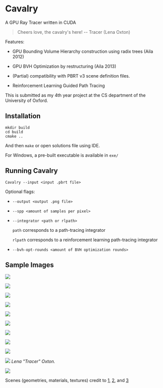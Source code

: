 # Cavalry
A GPU Ray Tracer written in CUDA


> Cheers love, the cavalry's here!  -- Tracer (Lena Oxton)

Features:

* GPU Bounding Volume Hierarchy construction using radix trees (Aila 2012)

* GPU BVH Optimization by restructuring (Aila 2013)

* (Partial) compatibility with PBRT v3 scene definition files.

* Reinforcement Learning Guided Path Tracing


This is submitted as my 4th year project at the CS department of the University of Oxford.

## Installation

```
mkdir build
cd build
cmake ..
```
And then `make` or open solutions file using IDE.

For Windows, a pre-built executable is available in `exe/`


## Running Cavalry

```
Cavalry --input <input .pbrt file> 
```

Optional flags: 

* `--output <output .png file>`

* `--spp <amount of samples per pixel>`

* `--integrator <path or rlpath>`

    `path` corresponds to a path-tracing integrator

    `rlpath` corresponds to a reinforcement learning path-tracing integrator

* `--bvh-opt-rounds <amount of BVH optimization rounds>`



## Sample Images



![](doc/sample_images/living_room_3.png)

![](doc/sample_images/living-room-2_8192spp_path.png)

![](doc/sample_images/kitchen_8192spp_path.png)

![](doc/sample_images/bathroom2.png)

![](doc/sample_images/staircase.png)

![](doc/sample_images/veach-mis.png)

![](doc/sample_images/veach-bidir2_8192spp_rlpath.png)

![](doc/sample_images/cornell-box.png)

![](doc/sample_images/oxford.png)

![](doc/sample_images/tracer.png)
*Lena "Tracer" Oxton.*

![](doc/sample_images/coffee.png)


Scenes (geometries, materials, textures) credit to [1](https://benedikt-bitterli.me/resources/), [2](ts3d.com/en/3d-model/architecture/radcliffe-camera), and [3](https://sketchfab.com/3d-models/overwatch-tracer-710fc23797ef4ca8847b8ac150cdaf62)